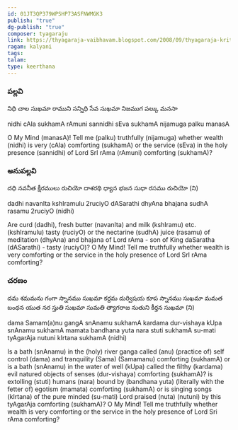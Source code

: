 ```yaml
---
id: 01JT3QP379WPSHP73ASFNWMGK3
publish: "true"
dg-publish: "true"
composer: tyagaraju
link: https://thyagaraja-vaibhavam.blogspot.com/2008/09/thyagaraja-kriti-nidhi-chala-sukhama.html
ragam: kalyani
tags: 
talam: 
type: keerthana
---
```


### పల్లవి 
నిధి చాల సుఖమా రాముని
సన్నిధి సేవ సుఖమా నిజముగ పల్కు మనసా

nidhi cAla sukhamA rAmuni
sannidhi sEva sukhamA nijamuga palku manasA

O My Mind (manasA)! 
Tell me (palku) 
truthfully (nijamuga) whether 
wealth (nidhi) is 
very (cAla) 
comforting (sukhamA) 
or the service (sEva) 
in the holy presence (sannidhi) of 
Lord SrI rAma (rAmuni) 
comforting (sukhamA)?

### అనుపల్లవి
దధి నవనీత క్షీరములు రుచియో
దాశరథి ధ్యాన భజన సుధా రసము రుచియో (ని)

dadhi navanIta kshIramulu 2ruciyO
dASarathi dhyAna bhajana sudhA rasamu 2ruciyO (nidhi)

Are curd (dadhi), 
fresh butter (navanIta) and 
milk (kshIramu) etc. (kshIramulu) 
tasty (ruciyO) or 
the nectarine (sudhA) 
juice (rasamu) of 
meditation (dhyAna) and bhajana of 
Lord rAma - son of King daSaratha (dASarathi) - 
tasty (ruciyO)?
O My Mind! Tell me truthfully whether wealth is very comforting or the service in the holy presence of Lord SrI rAma comforting?

### చరణం 
దమ శమమను గంగా స్నానము సుఖమా
కర్దమ దుర్విషయ కూప స్నానము సుఖమా
మమత బంధన యుత నర స్తుతి సుఖమా
సుమతి త్యాగరాజ నుతుని కీర్తన సుఖమా (ని)

dama Samam(a)nu gangA snAnamu sukhamA
kardama dur-vishaya kUpa snAnamu sukhamA
mamata bandhana yuta nara stuti sukhamA
su-mati tyAgarAja nutuni kIrtana sukhamA (nidhi)

Is a bath (snAnamu) 
in the (holy) river ganga called (anu) (practice of) 
self control (dama) and 
tranquility (Sama) (Samamanu) 
comforting (sukhamA) or
is a bath (snAnamu) 
in the water of well (kUpa) called the 
filthy (kardama)
evil natured objects of senses (dur-vishaya) 
comforting (sukhamA)?
is extolling (stuti) 
humans (nara) 
bound by (bandhana yuta) (literally with the fetter of) 
egotism (mamata) 
comforting (sukhamA) or
is singing songs (kIrtana) 
of the pure minded (su-mati) 
Lord praised (nuta) (nutuni) by this tyAgarAja 
comforting (sukhamA)?
O My Mind! Tell me truthfully whether wealth is very comforting or the service in the holy presence of Lord Sri rAma comforting?